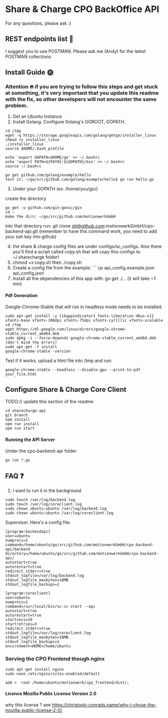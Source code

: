 # Share & Charge CPO BackOffice API

For any questions, please ask :)

## REST endpoints list :crystal_ball:

I suggest you to use POSTMAN. Please ask me (Andy) for the latest POSTMAN collections


## Install Guide :sun_with_face:

### Attention :fire: if you are trying to follow this steps and get stuck at something, it's very important that you update this readme with the fix, so other developers will not encounter the same problem.


1. Get an Ubuntu Instance
2. Install Golang. Configure Golang's GOROOT, GOPATH.

~~~~
cd /tmp
wget -q https://storage.googleapis.com/golang/getgo/installer_linux
chmod +x installer_linux 
./installer_linux 
source $HOME/.bash_profile

echo 'export GOPATH=$HOME/go' >> ~/.bashrc 
echo 'export PATH=${PATH}:${GOPATH}/bin' >> ~/.bashrc 
source ~/.bashrc 

go get github.com/golang/example/hello
test it: ~/go/src/github.com/golang/example/hello$ go run hello.go
~~~~

3. Under your GOPATH (ex: /home/you/go/)

create the directory 

~~~~
go get -u github.com/gin-gonic/gin
cd ~
make the dirs: ~/go/src/github.com/motionwerkGmbH
~~~~

into that directory run: git clone git@github.com:motionwerkGmbH/cpo-backend-api.git (remember to have this command work, you need to add your ssh key into github)

4. the share & charge config files are under configs/sc_configs. Also there you'll find a script called copy.sh that will copy this configs to ~/.sharecharge folder!
5. chmod +x copy.sh then ./copy.sh
6. Create a config file from the example: ``` cp api_config.example.json api_config.json
7. Install all the dependencies of this app with: go get ./...  (it will take ~1 min)


#### Pdf Generation

Google-Chrome-Stable that will run in headless mode needs to be installed. 

```
sudo apt-get install -y libappindicator1 fonts-liberation dbus-x11 xfonts-base xfonts-100dpi xfonts-75dpi xfonts-cyrillic xfonts-scalable
cd /tmp
wget https://dl.google.com/linux/direct/google-chrome-stable_current_amd64.deb
sudo dpkg -i --force-depends google-chrome-stable_current_amd64.deb  (don't mind the errors)
sudo apt-get -f install
google-chrome-stable -version
```

Test if it works, upload a html file into /tmp and run:

```
google-chrome-stable --headless --disable-gpu --print-to-pdf your_file.html
```



## Configure Share & Charge Core Client

TODO:// update this section of the readme

~~~~
cd sharecharge-api
git branch
npm install
npm run install
npm run start
~~~~

#### Running the API Server

Under the cpo-backend-api folder

~~~~
go run *.go
~~~~


## FAQ :question:

1. I want to run it in the background

~~~~
sudo touch /var/log/backend.log 
sudo touch /var/log/coreclient.log 
sudo chown ubuntu:ubuntu /var/log/backend.log
sudo chown ubuntu:ubuntu /var/log/coreclient.log
~~~~

Supervisor. Here's a config file:

~~~~
[program:backendapi]
user=ubuntu
numprocs=1
command=/home/ubuntu/go/src/github.com/motionwerkGmbH/cpo-backend-api/backend
directory=/home/ubuntu/go/src/github.com/motionwerkGmbH/cpo-backend-api/
autostart=true
autorestart=true
redirect_stderr=true
stdout_logfile=/var/log/backend.log
stdout_logfile_maxbytes=10MB
stdout_logfile_backups=1
~~~~

~~~~
[program:coreclient]
user=ubuntu
numprocs=1
command=/usr/local/bin/sc-cc start --api
autostart=true
autorestart=true
startsecs=10
startretries=3
redirect_stderr=true
stdout_logfile=/var/log/coreclient.log
stdout_logfile_maxbytes=10MB
stdout_logfile_backups=1
environment=HOME=/home/ubuntu
~~~~


### Serving the CPO Frontend though nginx

~~~~
sudo apt-get install nginx
sudo nano /etc/nginx/sites-enabled/default

add >  root /home/ubuntu/motionwerk/cpo_frontend/dist/;
~~~~

#### Licence Mozilla Public License Version 2.0

why this license ? see https://christoph-conrads.name/why-i-chose-the-mozilla-public-license-2-0/
